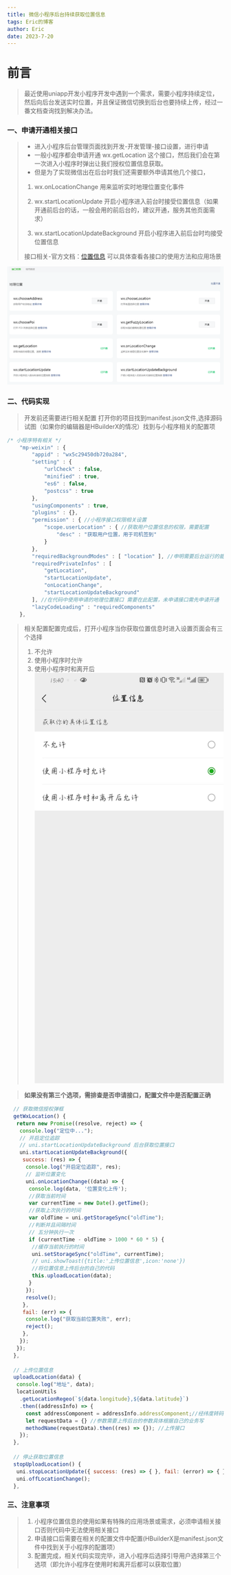 ```yaml
---
title: 微信小程序后台持续获取位置信息
tags: Eric的博客
author: Eric
date: 2023-7-20
---
```

# []()[]()前言

> 最近使用uniapp开发小程序开发中遇到一个需求，需要小程序持续定位，然后向后台发送实时位置，并且保证微信切换到后台也要持续上传，经过一番文档查询找到解决办法。

### 一、申请开通相关接口

> - 进入小程序后台管理页面找到开发-开发管理-接口设置，进行申请
> - 一般小程序都会申请开通 wx.getLocation 这个接口，然后我们会在第一次进入小程序时弹出让我们授权位置信息获取。
> - 但是为了实现微信出在后台时我们还需要额外申请其他几个接口，
>
> 1. wx.onLocationChange  用来监听实时地理位置变化事件
>
> 2. wx.startLocationUpdate 开启小程序进入前台时接受位置信息（如果开通前后台的话，一般会用的前后台的，建议开通，服务其他页面需求）
>
> 3. wx.startLocationUpdateBackground 开启小程序进入前后台时均接受位置信息
>
> 接口相关-官方文档：[位置信息](https://developers.weixin.qq.com/miniprogram/dev/api/location/wx.startLocationUpdateBackground.html) 可以具体查看各接口的使用方法和应用场景

![配置](/images/小程序应用常活上传位置信息/1-1.png)

### 二、代码实现

> 开发前还需要进行相关配置
> 打开你的项目找到manifest.json文件,选择源码试图（如果你的编辑器是HBuilderX的情况）找到与小程序相关的配置项

```js
/* 小程序特有相关 */
    "mp-weixin" : {
        "appid" : "wx5c29450db720a284",
        "setting" : {
            "urlCheck" : false,
            "minified" : true,
            "es6" : false,
            "postcss" : true
        },
        "usingComponents" : true,
        "plugins" : {},
        "permission" : { //小程序接口权限相关设置
            "scope.userLocation" : { //获取用户位置信息的权限，需要配置
                "desc" : "获取用户位置，用于司机签到"
            }
        },
        "requiredBackgroundModes" : [ "location" ], //申明需要后台运行的能力，类型为数组，目前支持audio后台音乐播放，location 后台定位
        "requiredPrivateInfos" : [ 
            "getLocation",
            "startLocationUpdate",
            "onLocationChange",
            "startLocationUpdateBackground"
        ], //在代码中使用申请的地理位置接口 需要在此配置，未申请接口需先申请开通
        "lazyCodeLoading" : "requiredComponents"
    },

```

> 相关配置配置完成后，打开小程序当你获取位置信息时进入设置页面会有三个选择
>
> 1. 不允许
> 2. 使用小程序时允许
> 3. 使用小程序时和离开后
![位置设置选择](/images/小程序应用常活上传位置信息/1-2.jpg)

> **如果没有第三个选项，需排查是否申请接口，配置文件中是否配置正确**

```js
  // 获取微信授权弹框
  getWxLocation() {
   return new Promise((resolve, reject) => {
    console.log("定位中...");
    // 开启定位追踪
    // uni.startLocationUpdateBackground 后台获取位置接口
    uni.startLocationUpdateBackground({
     success: (res) => {
      console.log("开启定位追踪", res);
      // 监听位置变化
      uni.onLocationChange((data) => {
       console.log(data, '位置变化上传');
       //获取当前时间
       var currentTime = new Date().getTime();
       //获取上次执行的时间
       var oldTime = uni.getStorageSync("oldTime");
       //判断并且间隔时间
       // 五分钟执行一次
       if (currentTime - oldTime > 1000 * 60 * 5) {
        //缓存当前执行的时间
        uni.setStorageSync("oldTime", currentTime);
        // uni.showToast({title:'上传位置信息',icon:'none'})
        //将位置信息上传后台的自己的代码
        this.uploadLocation(data);
       }
      });
      resolve();
     },
     fail: (err) => {
      console.log("获取当前位置失败", err);
      reject();
     },
    });
   });
  },

  // 上传位置信息
  uploadLocation(data) {
   console.log("地址", data);
   locationUtils
    .getLocationRegeo(`${data.longitude},${data.latitude}`)
    .then((addressInfo) => {
      const addressComponent = addressInfo.addressComponent;//经纬度转码后信息
      let requestData = {} //参数需要上传后台的参数具体根据自己的业务写
      methodName(requestData).then((res) => {}); //上传接口
    });
  },

  // 停止获取位置信息
  stopUploadLocation() {
   uni.stopLocationUpdate({ success: (res) => { }, fail: (error) => { } });
   uni.offLocationChange();
  },

```

### 三、注意事项
>
>1. 小程序位置信息的使用如果有特殊的应用场景或需求，必须申请相关接口否则代码中无法使用相关接口
>2. 申请接口后需要在相关的配置文件中配置(HBuilderX是manifest.json文件中找到关于小程序的配置项）
>3. 配置完成，相关代码实现完毕，进入小程序后选择引导用户选择第三个选项（即允许小程序在使用时和离开后都可以获取位置）

